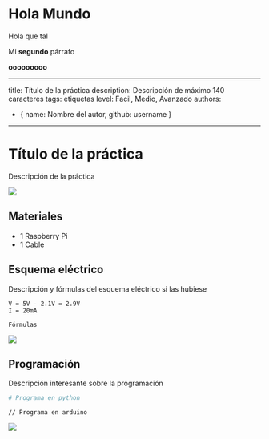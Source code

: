 # Hola Mundo

Hola que tal

Mi **segundo** párrafo

**ooooooooo**

---
title: Título de la práctica
description: Descripción de máximo 140 caracteres
tags: etiquetas
level: Facil, Medio, Avanzado
authors:
  - { name: Nombre del autor, github: username }
---

# Título de la práctica

Descripción de la práctica

![](practica.gif)

## Materiales

- 1 Raspberry Pi
- 1 Cable

## Esquema eléctrico

Descripción y fórmulas del esquema eléctrico si las hubiese

```
V = 5V - 2.1V = 2.9V
I = 20mA

Fórmulas
```

![](fritzing.png)

## Programación

Descripción interesante sobre la programación

```python
# Programa en python
```

```arduino
// Programa en arduino
```

![](mblock.png)

